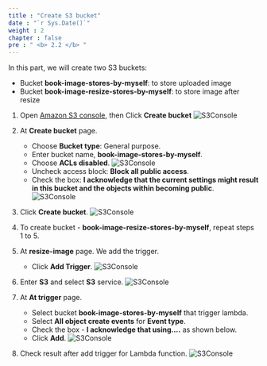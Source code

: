 ```yaml
---
title : "Create S3 bucket"
date : "`r Sys.Date()`"
weight : 2
chapter : false
pre : " <b> 2.2 </b> "
---
```

In this part, we will create two S3 buckets:
- Bucket **book-image-stores-by-myself**: to store uploaded image
- Bucket **book-image-resize-stores-by-myself**: to store image after resize
1. Open [Amazon S3 console](https://s3.console.aws.amazon.com/s3/get-started?region=us-east-1), then Click **Create bucket**
![S3Console](/images/temp/1/8.png?featherlight=false&width=90pc)

2. At **Create bucket** page.
    - Choose **Bucket type**: General purpose.
    - Enter bucket name, **book-image-stores-by-myself**.
    - Choose **ACLs disabled**.
![S3Console](/images/temp/1/9.png?featherlight=false&width=90pc)
    - Uncheck access block: **Block all public access**. 
    - Check the box: **I acknowledge that the current settings might result in this bucket and the objects within becoming public**.
![S3Console](/images/temp/1/10.png?featherlight=false&width=90pc)

3. Click **Create bucket**.
![S3Console](/images/temp/1/11.png?featherlight=false&width=90pc)

4. To create bucket - **book-image-resize-stores-by-myself**, repeat steps 1 to 5.

5. At **resize-image** page. We add the trigger.
    - Click **Add Trigger**.
![S3Console](/images/temp/1/12.png?featherlight=false&width=90pc)

6. Enter **S3** and select **S3** service.
![S3Console](/images/temp/1/13.png?featherlight=false&width=90pc)

7. At **At trigger** page.
    - Select bucket **book-image-stores-by-myself** that trigger lambda.
    - Select **All object create events** for **Event type**.
    - Check the box - **I acknowledge that using....** as shown below.
    - Click **Add**.
![S3Console](/images/temp/1/14.png?featherlight=false&width=90pc)

8. Check result after add trigger for Lambda function.
![S3Console](/images/temp/1/15.png?featherlight=false&width=90pc)
